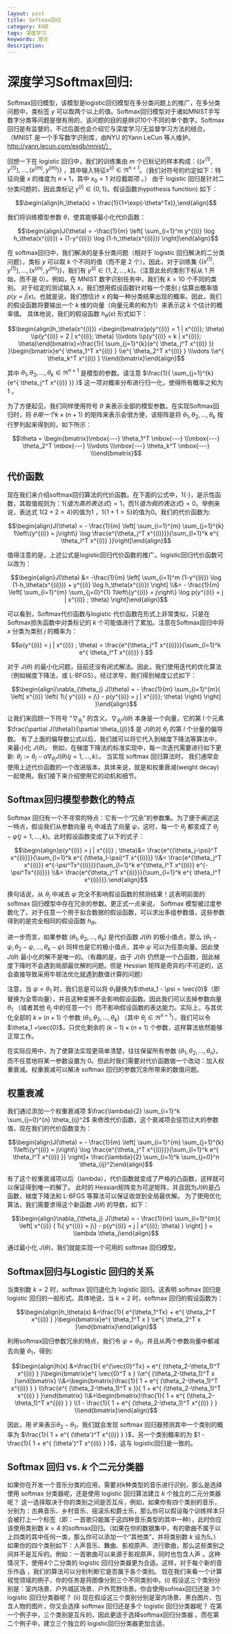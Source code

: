 ```yaml
---
layout: post
title: Softmax回归
category: 科研
tags: 深度学习
keywords: 理论
description: 
---
```



# 深度学习Softmax回归:

Softmax回归模型，该模型是logistic回归模型在多分类问题上的推广，在多分类问题中，类标签 $y$ 可以取两个以上的值。Softmax回归模型对于诸如MNIST手写数字分类等问题是很有用的，该问题的目的是辨识10个不同的单个数字。Softmax回归是有监督的，不过后面也会介绍它与深度学习/无监督学习方法的结合。（MNIST 是一个手写数字识别库，由NYU 的Yann LeCun 等人维护。http://yann.lecun.com/exdb/mnist/）

回想一下在 logistic 回归中，我们的训练集由 $m$ 个已标记的样本构成：$\{ (x^{(1)}, y^{(1)}), \ldots, (x^{(m)}, y^{(m)}) \}$ ，其中输入特征$x^{(i)} \in \Re^{n+1}$。（我们对符号的约定如下：特征向量 $x$ 的维度为 $n+1$，其中 $x_0 = 1$ 对应截距项 。） 由于 logistic 回归是针对二分类问题的，因此类标记 $y^{(i)} \in \{0,1\}$。假设函数(hypothesis function) 如下：

$$\begin{align}h_\theta(x) = \frac{1}{1+\exp(-\theta^Tx)},\end{align}$$

我们将训练模型参数 $\textstyle \theta$，使其能够最小化代价函数：

$$\begin{align}J(\theta) = -\frac{1}{m} \left[ \sum_{i=1}^m y^{(i)} \log h_\theta(x^{(i)}) + (1-y^{(i)}) \log (1-h_\theta(x^{(i)})) \right]\end{align}$$

在 softmax回归中，我们解决的是多分类问题（相对于 logistic 回归解决的二分类问题），类标 $y$ 可以取 $k$ 个不同的值（而不是 2 个）。因此，对于训练集 $\{ (x^{(1)}, y^{(1)}), \ldots, (x^{(m)}, y^{(m)}) \}$，我们有 $y^{(i)} \in \{1, 2, \ldots, k\}$。（注意此处的类别下标从 1 开始，而不是 0）。例如，在 MNIST 数字识别任务中，我们有 $k=10$ 个不同的类别。
对于给定的测试输入 $x$，我们想用假设函数针对每一个类别 $j$ 估算出概率值 $p(y=j|x)$。也就是说，我们想估计 $x$ 的每一种分类结果出现的概率。因此，我们的假设函数将要输出一个 $k$ 维的向量（向量元素的和为1）来表示这 $k$ 个估计的概率值。 具体地说，我们的假设函数 $h_{\theta}(x)$ 形式如下：

$$\begin{align}h_\theta(x^{(i)}) =\begin{bmatrix}p(y^{(i)} = 1 | x^{(i)}; \theta) \\p(y^{(i)} = 2 | x^{(i)}; \theta) \\\vdots \\p(y^{(i)} = k | x^{(i)}; \theta)\end{bmatrix}=\frac{1}{ \sum_{j=1}^{k}{e^{ \theta_j^T x^{(i)} }} }\begin{bmatrix}e^{ \theta_1^T x^{(i)} } \\e^{ \theta_2^T x^{(i)} } \\\vdots \\e^{ \theta_k^T x^{(i)} } \\\end{bmatrix}\end{align}$$

其中 $\theta_1, \theta_2, \ldots, \theta_k \in \Re^{n+1}$ 是模型的参数。请注意 $\frac{1}{ \sum_{j=1}^{k}{e^{ \theta_j^T x^{(i)} }} }$ 这一项对概率分布进行归一化，使得所有概率之和为 1 。

为了方便起见，我们同样使用符号 $\theta$ 来表示全部的模型参数。在实现Softmax回归时，将 $\theta 用一个 \textstyle k \times(n+1)$ 的矩阵来表示会很方便，该矩阵是将 $\theta_1, \theta_2, \ldots, \theta_k$ 按行罗列起来得到的，如下所示：

$$\theta = \begin{bmatrix}\mbox{---} \theta_1^T \mbox{---} \\\mbox{---} \theta_2^T \mbox{---} \\\vdots \\\mbox{---} \theta_k^T \mbox{---} \\\end{bmatrix}$$

## 代价函数

现在我们来介绍softmax回归算法的代价函数。在下面的公式中，$1\{\cdot\}$，是示性函数，其取值规则为：$1\{值为真的表达式\}=1$，而$1\{值为假的表达式\}=0$。举例来说，表达式 $1\{2+2=4\}$的值为1 ，$1\{1+1=5\}$的值为0。我们的代价函数为:

$$\begin{align}J(\theta) = - \frac{1}{m} \left[ \sum_{i=1}^{m} \sum_{j=1}^{k}  1\left\{y^{(i)} = j\right\} \log \frac{e^{\theta_j^T x^{(i)}}}{\sum_{l=1}^k e^{ \theta_l^T x^{(i)} }}\right]\end{align}$$

值得注意的是，上述公式是logistic回归代价函数的推广。logistic回归代价函数可以改为：

$$\begin{align}J(\theta) &= -\frac{1}{m} \left[ \sum_{i=1}^m   (1-y^{(i)}) \log (1-h_\theta(x^{(i)})) + y^{(i)} \log h_\theta(x^{(i)}) \right] \\&= - \frac{1}{m} \left[ \sum_{i=1}^{m} \sum_{j=0}^{1} 1\left\{y^{(i)} = j\right\} \log p(y^{(i)} = j | x^{(i)} ; \theta) \right]\end{align}$$

可以看到，Softmax代价函数与logistic 代价函数在形式上非常类似，只是在Softmax损失函数中对类标记的 $k$ 个可能值进行了累加。注意在Softmax回归中将 $x$ 分类为类别 $j$ 的概率为：

$$p(y^{(i)} = j | x^{(i)} ; \theta) = \frac{e^{\theta_j^T x^{(i)}}}{\sum_{l=1}^k e^{ \theta_l^T x^{(i)}} }.$$

对于  $J(\theta)$ 的最小化问题，目前还没有闭式解法。因此，我们使用迭代的优化算法（例如梯度下降法，或 L-BFGS）。经过求导，我们得到梯度公式如下：

$$\begin{align}\nabla_{\theta_j} J(\theta) = - \frac{1}{m} \sum_{i=1}^{m}{ \left[ x^{(i)} \left( 1\{ y^{(i)} = j\}  - p(y^{(i)} = j | x^{(i)}; \theta) \right) \right]  }\end{align}$$

让我们来回顾一下符号 "$\nabla_{\theta_j}$" 的含义。$\nabla_{\theta_j} J(\theta)$ 本身是一个向量，它的第 $l$ 个元素 $\frac{\partial J(\theta)}{\partial \theta_{jl}}$ 是 $J(\theta)$对 $\theta_j$ 的第 $l$ 个分量的偏导数。
有了上面的偏导数公式以后，我们就可以将它代入到梯度下降法等算法中，来最小化 $J(\theta)$。 例如，在梯度下降法的标准实现中，每一次迭代需要进行如下更新: $\theta_j := \theta_j - \alpha \nabla_{\theta_j} J(\theta)(\textstyle j=1,\ldots,k）$。
当实现 softmax 回归算法时， 我们通常会使用上述代价函数的一个改进版本。具体来说，就是和权重衰减(weight decay)一起使用。我们接下来介绍使用它的动机和细节。

## Softmax回归模型参数化的特点

Softmax 回归有一个不寻常的特点：它有一个“冗余”的参数集。为了便于阐述这一特点，假设我们从参数向量 $\theta_j$ 中减去了向量 $\psi$，这时，每一个 $\theta_j$ 都变成了 $\theta_j - \psi(\textstyle j=1, \ldots, k)$。此时假设函数变成了以下的式子：

$$\begin{align}p(y^{(i)} = j | x^{(i)} ; \theta)&= \frac{e^{(\theta_j-\psi)^T x^{(i)}}}{\sum_{l=1}^k e^{ (\theta_l-\psi)^T x^{(i)}}}  \\&= \frac{e^{\theta_j^T x^{(i)}} e^{-\psi^Tx^{(i)}}}{\sum_{l=1}^k e^{\theta_l^T x^{(i)}} e^{-\psi^Tx^{(i)}}} \\&= \frac{e^{\theta_j^T x^{(i)}}}{\sum_{l=1}^k e^{ \theta_l^T x^{(i)}}}.\end{align}$$

换句话说，从 $\theta_j$ 中减去 $\psi$ 完全不影响假设函数的预测结果！这表明前面的 softmax 回归模型中存在冗余的参数。更正式一点来说， Softmax 模型被过度参数化了。对于任意一个用于拟合数据的假设函数，可以求出多组参数值，这些参数得到的是完全相同的假设函数 $h_\theta$。

进一步而言，如果参数 $(\theta_1, \theta_2,\ldots, \theta_k)$ 是代价函数 $J(\theta)$ 的极小值点，那么 $(\theta_1 - \psi, \theta_2 - \psi,\ldots,\theta_k - \psi)$ 同样也是它的极小值点，其中 $\psi$ 可以为任意向量。因此使 $J(\theta)$ 最小化的解不是唯一的。（有趣的是，由于 $J(\theta)$ 仍然是一个凸函数，因此梯度下降时不会遇到局部最优解的问题。但是 Hessian 矩阵是奇异的/不可逆的，这会直接导致采用牛顿法优化就遇到数值计算的问题）

注意，当 $\psi = \theta_1$ 时，我们总是可以将 $\theta_1$替换为$\theta_1 - \psi = \vec{0}$（即替换为全零向量），并且这种变换不会影响假设函数。因此我们可以去掉参数向量 $\theta_1$ （或者其他 $\theta_j$ 中的任意一个）而不影响假设函数的表达能力。实际上，与其优化全部的 $k\times(n+1)$ 个参数 $(\theta_1, \theta_2,\ldots, \theta_k)$ （其中 $\theta_j \in \Re^{n+1}）$，我们可以令 $\theta_1 =\vec{0}$，只优化剩余的 $(k-1)\times(n+1)$ 个参数，这样算法依然能够正常工作。

在实际应用中，为了使算法实现更简单清楚，往往保留所有参数 $(\theta_1, \theta_2,\ldots, \theta_n)$，而不任意地将某一参数设置为 0。但此时我们需要对代价函数做一个改动：加入权重衰减。权重衰减可以解决 softmax 回归的参数冗余所带来的数值问题。

## 权重衰减

我们通过添加一个权重衰减项 $\frac{\lambda}{2} \sum_{i=1}^k \sum_{j=0}^{n} \theta_{ij}^2$ 来修改代价函数，这个衰减项会惩罚过大的参数值，现在我们的代价函数变为：

$$\begin{align}J(\theta) = - \frac{1}{m} \left[ \sum_{i=1}^{m} \sum_{j=1}^{k} 1\left\{y^{(i)} = j\right\} \log \frac{e^{\theta_j^T x^{(i)}}}{\sum_{l=1}^k e^{ \theta_l^T x^{(i)} }}  \right]+ \frac{\lambda}{2} \sum_{i=1}^k \sum_{j=0}^n \theta_{ij}^2\end{align}$$

有了这个权重衰减项以后（lambda），代价函数就变成了严格的凸函数，这样就可以保证得到唯一的解了。 此时的 Hessian矩阵变为可逆矩阵，并且因为$J(\theta)$是凸函数，梯度下降法和 L-BFGS 等算法可以保证收敛到全局最优解。
为了使用优化算法，我们需要求得这个新函数 $J(\theta)$ 的导数，如下：

$$\begin{align}\nabla_{\theta_j} J(\theta) = - \frac{1}{m} \sum_{i=1}^{m}{ \left[ x^{(i)} ( 1\{ y^{(i)} = j\}  - p(y^{(i)} = j | x^{(i)}; \theta) ) \right]  } + \lambda \theta_j\end{align}$$

通过最小化 $J(\theta)$，我们就能实现一个可用的 softmax 回归模型。

## Softmax回归与Logistic 回归的关系

当类别数 $k = 2$ 时，softmax 回归退化为 logistic 回归。这表明 softmax 回归是 logistic 回归的一般形式。具体地说，当 $k = 2$ 时，softmax 回归的假设函数为：

$$\begin{align}h_\theta(x) &=\frac{1}{ e^{\theta_1^Tx}  + e^{ \theta_2^T x^{(i)} } }\begin{bmatrix}e^{ \theta_1^T x } \\e^{ \theta_2^T x }\end{bmatrix}\end{align}$$

利用softmax回归参数冗余的特点，我们令 $\psi = \theta_1$，并且从两个参数向量中都减去向量 $\theta_1$，得到:

$$\begin{align}h(x) &=\frac{1}{ e^{\vec{0}^Tx}  + e^{ (\theta_2-\theta_1)^T x^{(i)} } }\begin{bmatrix}e^{ \vec{0}^T x } \\e^{ (\theta_2-\theta_1)^T x }\end{bmatrix} \\&=\begin{bmatrix}\frac{1}{ 1 + e^{ (\theta_2-\theta_1)^T x^{(i)} } } \\\frac{e^{ (\theta_2-\theta_1)^T x }}{ 1 + e^{ (\theta_2-\theta_1)^T x^{(i)} } }\end{bmatrix} \\&=\begin{bmatrix}\frac{1}{ 1  + e^{ (\theta_2-\theta_1)^T x^{(i)} } } \\1 - \frac{1}{ 1  + e^{ (\theta_2-\theta_1)^T x^{(i)} } } \\\end{bmatrix}\end{align}$$

因此，用 $\theta'$来表示$\theta_2-\theta_1$，我们就会发现 softmax 回归器预测其中一个类别的概率为 $\frac{1}{ 1  + e^{ (\theta')^T x^{(i)} } }$，另一个类别概率的为 $1 - \frac{1}{ 1 + e^{ (\theta')^T x^{(i)} } }$，这与 logistic回归是一致的。

## Softmax 回归 vs. $k$ 个二元分类器

如果你在开发一个音乐分类的应用，需要对$k$种类型的音乐进行识别，那么是选择使用 softmax 分类器呢，还是使用 logistic 回归算法建立 $k$ 个独立的二元分类器呢？
这一选择取决于你的类别之间是否互斥，例如，如果你有四个类别的音乐，分别为：古典音乐、乡村音乐、摇滚乐和爵士乐，那么你可以假设每个训练样本只会被打上一个标签（即：一首歌只能属于这四种音乐类型的其中一种），此时你应该使用类别数 $k = 4$ 的softmax回归。（如果在你的数据集中，有的歌曲不属于以上四类的其中任何一类，那么你可以添加一个“其他类”，并将类别数 $k$ 设为5。）
如果你的四个类别如下：人声音乐、舞曲、影视原声、流行歌曲，那么这些类别之间并不是互斥的。例如：一首歌曲可以来源于影视原声，同时也包含人声 。这种情况下，使用4个二分类的 logistic 回归分类器更为合适。这样，对于每个新的音乐作品 ，我们的算法可以分别判断它是否属于各个类别。
现在我们来看一个计算视觉领域的例子，你的任务是将图像分到三个不同类别中。(i) 假设这三个类别分别是：室内场景、户外城区场景、户外荒野场景。你会使用sofmax回归还是 3个logistic 回归分类器呢？ (ii) 现在假设这三个类别分别是室内场景、黑白图片、包含人物的图片，你又会选择 softmax 回归还是多个 logistic 回归分类器呢？
在第一个例子中，三个类别是互斥的，因此更适于选择softmax回归分类器 。而在第二个例子中，建立三个独立的 logistic回归分类器更加合适。 
